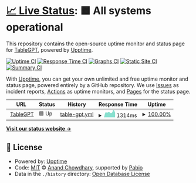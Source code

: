 # [📈 Live Status](https://demo.upptime.js.org): <!--live status--> **🟩 All systems operational**

This repository contains the open-source uptime monitor and status page for [TableGPT](https://demo.upptime.js.org), powered by [Upptime](https://github.com/upptime/upptime).

[![Uptime CI](https://github.com/tablegpt/tablegpt-uptime/workflows/Uptime%20CI/badge.svg)](https://github.com/tablegpt/tablegpt-uptime/actions?query=workflow%3A%22Uptime+CI%22)
[![Response Time CI](https://github.com/tablegpt/tablegpt-uptime/workflows/Response%20Time%20CI/badge.svg)](https://github.com/tablegpt/tablegpt-uptime/actions?query=workflow%3A%22Response+Time+CI%22)
[![Graphs CI](https://github.com/tablegpt/tablegpt-uptime/workflows/Graphs%20CI/badge.svg)](https://github.com/tablegpt/tablegpt-uptime/actions?query=workflow%3A%22Graphs+CI%22)
[![Static Site CI](https://github.com/tablegpt/tablegpt-uptime/workflows/Static%20Site%20CI/badge.svg)](https://github.com/tablegpt/tablegpt-uptime/actions?query=workflow%3A%22Static+Site+CI%22)
[![Summary CI](https://github.com/tablegpt/tablegpt-uptime/workflows/Summary%20CI/badge.svg)](https://github.com/tablegpt/tablegpt-uptime/actions?query=workflow%3A%22Summary+CI%22)

With [Upptime](https://upptime.js.org), you can get your own unlimited and free uptime monitor and status page, powered entirely by a GitHub repository. We use [Issues](https://github.com/tablegpt/tablegpt-uptime/issues) as incident reports, [Actions](https://github.com/tablegpt/tablegpt-uptime/actions) as uptime monitors, and [Pages](https://demo.upptime.js.org) for the status page.

<!--start: status pages-->
<!-- This summary is generated by Upptime (https://github.com/upptime/upptime) -->
<!-- Do not edit this manually, your changes will be overwritten -->
<!-- prettier-ignore -->
| URL | Status | History | Response Time | Uptime |
| --- | ------ | ------- | ------------- | ------ |
| <img alt="" src="https://icons.duckduckgo.com/ip3/tablegpt.zjuici.com.ico" height="13"> [TableGPT](https://tablegpt.zjuici.com) | 🟩 Up | [table-gpt.yml](https://github.com/tablegpt/tablegpt-uptime/commits/HEAD/history/table-gpt.yml) | <details><summary><img alt="Response time graph" src="./graphs/table-gpt/response-time-week.png" height="20"> 1314ms</summary><br><a href="https://tablegpt.github.io/tablegpt-uptime/history/table-gpt"><img alt="Response time 1295" src="https://img.shields.io/endpoint?url=https%3A%2F%2Fraw.githubusercontent.com%2Ftablegpt%2Ftablegpt-uptime%2FHEAD%2Fapi%2Ftable-gpt%2Fresponse-time.json"></a><br><a href="https://tablegpt.github.io/tablegpt-uptime/history/table-gpt"><img alt="24-hour response time 927" src="https://img.shields.io/endpoint?url=https%3A%2F%2Fraw.githubusercontent.com%2Ftablegpt%2Ftablegpt-uptime%2FHEAD%2Fapi%2Ftable-gpt%2Fresponse-time-day.json"></a><br><a href="https://tablegpt.github.io/tablegpt-uptime/history/table-gpt"><img alt="7-day response time 1314" src="https://img.shields.io/endpoint?url=https%3A%2F%2Fraw.githubusercontent.com%2Ftablegpt%2Ftablegpt-uptime%2FHEAD%2Fapi%2Ftable-gpt%2Fresponse-time-week.json"></a><br><a href="https://tablegpt.github.io/tablegpt-uptime/history/table-gpt"><img alt="30-day response time 1168" src="https://img.shields.io/endpoint?url=https%3A%2F%2Fraw.githubusercontent.com%2Ftablegpt%2Ftablegpt-uptime%2FHEAD%2Fapi%2Ftable-gpt%2Fresponse-time-month.json"></a><br><a href="https://tablegpt.github.io/tablegpt-uptime/history/table-gpt"><img alt="1-year response time 1295" src="https://img.shields.io/endpoint?url=https%3A%2F%2Fraw.githubusercontent.com%2Ftablegpt%2Ftablegpt-uptime%2FHEAD%2Fapi%2Ftable-gpt%2Fresponse-time-year.json"></a></details> | <details><summary><a href="https://tablegpt.github.io/tablegpt-uptime/history/table-gpt">100.00%</a></summary><a href="https://tablegpt.github.io/tablegpt-uptime/history/table-gpt"><img alt="All-time uptime 99.98%" src="https://img.shields.io/endpoint?url=https%3A%2F%2Fraw.githubusercontent.com%2Ftablegpt%2Ftablegpt-uptime%2FHEAD%2Fapi%2Ftable-gpt%2Fuptime.json"></a><br><a href="https://tablegpt.github.io/tablegpt-uptime/history/table-gpt"><img alt="24-hour uptime 100.00%" src="https://img.shields.io/endpoint?url=https%3A%2F%2Fraw.githubusercontent.com%2Ftablegpt%2Ftablegpt-uptime%2FHEAD%2Fapi%2Ftable-gpt%2Fuptime-day.json"></a><br><a href="https://tablegpt.github.io/tablegpt-uptime/history/table-gpt"><img alt="7-day uptime 100.00%" src="https://img.shields.io/endpoint?url=https%3A%2F%2Fraw.githubusercontent.com%2Ftablegpt%2Ftablegpt-uptime%2FHEAD%2Fapi%2Ftable-gpt%2Fuptime-week.json"></a><br><a href="https://tablegpt.github.io/tablegpt-uptime/history/table-gpt"><img alt="30-day uptime 100.00%" src="https://img.shields.io/endpoint?url=https%3A%2F%2Fraw.githubusercontent.com%2Ftablegpt%2Ftablegpt-uptime%2FHEAD%2Fapi%2Ftable-gpt%2Fuptime-month.json"></a><br><a href="https://tablegpt.github.io/tablegpt-uptime/history/table-gpt"><img alt="1-year uptime 99.98%" src="https://img.shields.io/endpoint?url=https%3A%2F%2Fraw.githubusercontent.com%2Ftablegpt%2Ftablegpt-uptime%2FHEAD%2Fapi%2Ftable-gpt%2Fuptime-year.json"></a></details>

<!--end: status pages-->

[**Visit our status website →**](https://demo.upptime.js.org)

## 📄 License

- Powered by: [Upptime](https://github.com/upptime/upptime)
- Code: [MIT](./LICENSE) © [Anand Chowdhary](https://anandchowdhary.com), supported by [Pabio](https://pabio.com)
- Data in the `./history` directory: [Open Database License](https://opendatacommons.org/licenses/odbl/1-0/)
